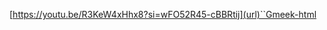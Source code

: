 [https://youtu.be/R3KeW4xHhx8?si=wFO52R45-cBBRtij](url)``Gmeek-html<iframe src="//https://youtu.be/R3KeW4xHhx8?si=wFO52R45-cBBRtij" scrolling="no" border="0" frameborder="no" framespacing="0" allowfullscreen="true" width="100%" height="460px"></iframe>`
`